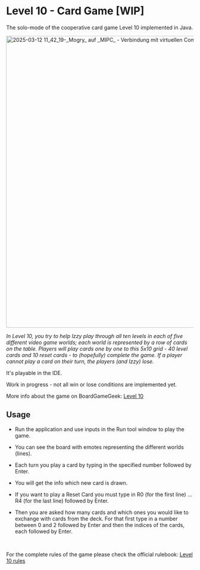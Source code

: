 # Level 10 - Card Game [WIP]

The solo-mode of the cooperative card game Level 10 implemented in Java.

<img width="783" alt="2025-03-12 11_42_19-_Mogry_ auf _MIPC_ - Verbindung mit virtuellen Computern" src="https://github.com/user-attachments/assets/e285997a-1da0-4808-bd17-5255ceccdfe9" />


*In Level 10, you try to help Izzy play through all ten levels in each of five different video game worlds; each world is represented by a row of cards on the table. Players will play cards one by one to this 5x10 grid - 40 level cards and 10 reset cards - to (hopefully) complete the game. 
If a player cannot play a card on their turn, the players (and Izzy) lose.*

It's playable in the IDE.

Work in progress - not all win or lose conditions are implemented yet.

More info about the game on BoardGameGeek: [Level 10](https://boardgamegeek.com/boardgame/211940/level-10)

## Usage
- Run the application and use inputs in the Run tool window to play the game.
- You can see the board with emotes representing the different worlds (lines).
- Each turn you play a card by typing in the specified number followed by Enter.
- You will get the info which new card is drawn.

- If you want to play a Reset Card you must type in R0 (for the first line) ... R4 (for the last line) followed by Enter.
- Then you are asked how many cards and which ones you would like to exchange with cards from the deck. For that first type in a number between 0 and 2 followed by Enter and then the indices of the cards, each followed by Enter.
<br>

For the complete rules of the game please check the official rulebook: [Level 10 rules](https://s3.amazonaws.com/geekdo-files.com/bgg368385?response-content-disposition=inline%3B%20filename%3D%22Level10_Rules_ENG-_V1-OK.pdf%22&response-content-type=application%2Fpdf&X-Amz-Content-Sha256=UNSIGNED-PAYLOAD&X-Amz-Algorithm=AWS4-HMAC-SHA256&X-Amz-Credential=AKIAJYFNCT7FKCE4O6TA%2F20250312%2Fus-east-1%2Fs3%2Faws4_request&X-Amz-Date=20250312T105703Z&X-Amz-SignedHeaders=host&X-Amz-Expires=120&X-Amz-Signature=414f56a5c6aef12e2135d097203c95599c3e6d3f51dfbca4cf78837f55d979a0)


